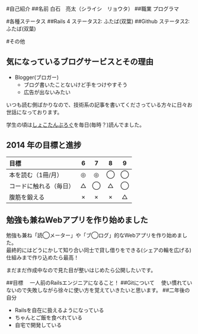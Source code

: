#自己紹介
##名前
  白石　亮太（シライシ　リョウタ）
##職業
  プログラマ

#各種ステータス
##Rails 4
  ステータス2: ふたば(双葉)
##Github
  ステータス2: ふたば(双葉)

#その他
## 気になっているブログサービスとその理由

 - Blogger(ブロガー)
    - ブログ書いたことないけど手をつけやすそう
    - 広告が出ないみたい

いつも読む側ばかりなので、技術系の記事を書いてくださっている方々に日々お世話になっております。  

学生の頃は[しょこたんぶろぐ](http://ameblo.jp/nakagawa-shoko/)を毎日(毎時？)読んでました。

## 2014 年の目標と進捗
| 目標 | 6 | 7 | 8 | 9 |
| :--- | :-: | :-: | :-: | :-: |
| 本を読む（1冊/月） | ◎ | ◎ | ◯ | ◯ |
| コードに触れる（毎日） | △ | ◯ | △ | ◯ |
| 腹筋を鍛える | × | × | × | △ |

## 勉強も兼ねWebアプリを作り始めました
勉強も兼ね「読◯メーター」や「ブ◯ログ」的なWebアプリを作り始めました。  
最終的にはどうにかして知り合い同士で貸し借りをできる(シェアの輪を広げる)仕組みまで作り込めたら最高！  

まだまだ作成中なので見た目が整いはじめたら公開したいです。  


##目標
　一人前のRailsエンジニアになること！
##Gitについて
　使い慣れていないので失敗しながら徐々に使い方を覚えていきたいと思います。
##二年後の自分
  * Railsを自在に扱えるようになっている
  * ちゃんとご飯を食べれている
  * 自宅で開発している



